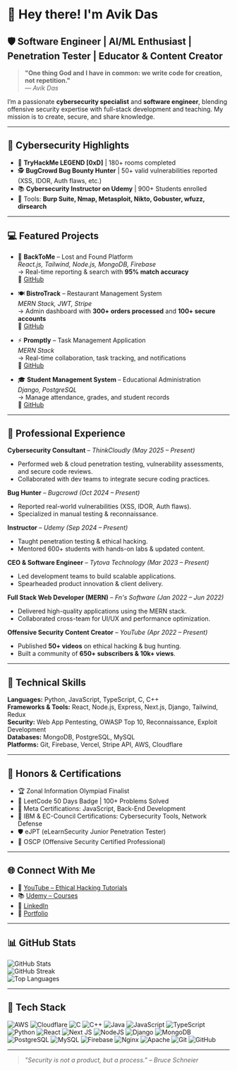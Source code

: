 # 👋 Hey there! I'm Avik Das

## 🛡️ Software Engineer | AI/ML Enthusiast | Penetration Tester |  Educator & Content Creator  

> **"One thing God and I have in common: we write code for creation, not repetition."**  
> — *Avik Das*

I’m a passionate **cybersecurity specialist** and **software engineer**, blending offensive security expertise with full-stack development and teaching. My mission is to create, secure, and share knowledge.

---

## 🔐 Cybersecurity Highlights

- 🧠 **TryHackMe LEGEND [0xD]** | 180+ rooms completed  
- 🕵️ **BugCrowd Bug Bounty Hunter** | 50+ valid vulnerabilities reported (XSS, IDOR, Auth flaws, etc.)  
- 📚 **Cybersecurity Instructor on Udemy** | 900+ Students enrolled  
- 🧪 Tools: **Burp Suite, Nmap, Metasploit, Nikto, Gobuster, wfuzz, dirsearch**

---

## 💻 Featured Projects

- 🧭 **BackToMe** – Lost and Found Platform  
  *React.js, Tailwind, Node.js, MongoDB, Firebase*  
  → Real-time reporting & search with **95% match accuracy**  
  🔗 [GitHub](https://github.com/DeveloperAvik/BackToMe)

- 🍽️ **BistroTrack** – Restaurant Management System  
  *MERN Stack, JWT, Stripe*  
  → Admin dashboard with **300+ orders processed** and **100+ secure accounts**  
  🔗 [GitHub](https://github.com/DeveloperAvik/BistroTrack)

- ⚡ **Promptly** – Task Management Application  
  *MERN Stack*  
  → Real-time collaboration, task tracking, and notifications  
  🔗 [GitHub](https://github.com/DeveloperAvik/Promptly)

- 🎓 **Student Management System** – Educational Administration  
  *Django, PostgreSQL*  
  → Manage attendance, grades, and student records  
  🔗 [GitHub](https://github.com/DeveloperAvik/StudentManagement)

---

## 💼 Professional Experience

**Cybersecurity Consultant** – *ThinkCloudly (May 2025 – Present)*  
- Performed web & cloud penetration testing, vulnerability assessments, and secure code reviews.  
- Collaborated with dev teams to integrate secure coding practices.  

**Bug Hunter** – *Bugcrowd (Oct 2024 – Present)*  
- Reported real-world vulnerabilities (XSS, IDOR, Auth flaws).  
- Specialized in manual testing & reconnaissance.  

**Instructor** – *Udemy (Sep 2024 – Present)*  
- Taught penetration testing & ethical hacking.  
- Mentored 600+ students with hands-on labs & updated content.  

**CEO & Software Engineer** – *Tytova Technology (Mar 2023 – Present)*  
- Led development teams to build scalable applications.  
- Spearheaded product innovation & client delivery.  

**Full Stack Web Developer (MERN)** – *Fn's Software (Jan 2022 – Jun 2022)*  
- Delivered high-quality applications using the MERN stack.  
- Collaborated cross-team for UI/UX and performance optimization.  

**Offensive Security Content Creator** – *YouTube (Apr 2022 – Present)*  
- Published **50+ videos** on ethical hacking & bug hunting.  
- Built a community of **650+ subscribers & 10k+ views**.  

---

## 🔧 Technical Skills

**Languages:** Python, JavaScript, TypeScript, C, C++  
**Frameworks & Tools:** React, Node.js, Express, Next.js, Django, Tailwind, Redux  
**Security:** Web App Pentesting, OWASP Top 10, Reconnaissance, Exploit Development  
**Databases:** MongoDB, PostgreSQL, MySQL  
**Platforms:** Git, Firebase, Vercel, Stripe API, AWS, Cloudflare  

---

## 🏅 Honors & Certifications

- 🏆 Zonal Information Olympiad Finalist  
- 🥇 LeetCode 50 Days Badge | 100+ Problems Solved  
- 📜 Meta Certifications: JavaScript, Back-End Development  
- 📘 IBM & EC-Council Certifications: Cybersecurity Tools, Network Defense  
- 🛡️ eJPT (eLearnSecurity Junior Penetration Tester)  
- 🔐 OSCP (Offensive Security Certified Professional)  

---

## 🌐 Connect With Me

- 🎥 [YouTube – Ethical Hacking Tutorials](https://www.youtube.com/@DreadSpecterOfficial)  
- 📚 [Udemy – Courses](https://www.udemy.com/user/avik-das-5/)  
- 🔗 [LinkedIn](https://www.linkedin.com/in/developeravik/)  
- 📂 [Portfolio](https://developeravik.xyz/)  

---

## 📊 GitHub Stats

![GitHub Stats](https://github-readme-stats.vercel.app/api?username=DeveloperAvik&theme=react&hide_border=false&include_all_commits=true&count_private=true)  
![GitHub Streak](https://github-readme-streak-stats.herokuapp.com/?user=DeveloperAvik&theme=react&hide_border=false)  
![Top Languages](https://github-readme-stats.vercel.app/api/top-langs/?username=DeveloperAvik&theme=react&hide_border=false&include_all_commits=true&count_private=true&layout=compact)  

---

## 🚀 Tech Stack

![AWS](https://img.shields.io/badge/AWS-%23FF9900.svg?style=for-the-badge&logo=amazon-aws&logoColor=white) 
![Cloudflare](https://img.shields.io/badge/Cloudflare-F38020?style=for-the-badge&logo=Cloudflare&logoColor=white) 
![C](https://img.shields.io/badge/c-%2300599C.svg?style=for-the-badge&logo=c&logoColor=white) 
![C++](https://img.shields.io/badge/c++-%2300599C.svg?style=for-the-badge&logo=c%2B%2B&logoColor=white) 
![Java](https://img.shields.io/badge/java-%23ED8B00.svg?style=for-the-badge&logo=openjdk&logoColor=white) 
![JavaScript](https://img.shields.io/badge/javascript-%23323330.svg?style=for-the-badge&logo=javascript&logoColor=%23F7DF1E) 
![TypeScript](https://img.shields.io/badge/typescript-%23007ACC.svg?style=for-the-badge&logo=typescript&logoColor=white) 
![Python](https://img.shields.io/badge/python-3670A0?style=for-the-badge&logo=python&logoColor=ffdd54) 
![React](https://img.shields.io/badge/react-%2320232a.svg?style=for-the-badge&logo=react&logoColor=%2361DAFB) 
![Next JS](https://img.shields.io/badge/Next-black?style=for-the-badge&logo=next.js&logoColor=white) 
![NodeJS](https://img.shields.io/badge/node.js-6DA55F?style=for-the-badge&logo=node.js&logoColor=white) 
![Django](https://img.shields.io/badge/django-%23092E20.svg?style=for-the-badge&logo=django&logoColor=white) 
![MongoDB](https://img.shields.io/badge/MongoDB-%234ea94b.svg?style=for-the-badge&logo=mongodb&logoColor=white) 
![PostgreSQL](https://img.shields.io/badge/postgresql-%23336791.svg?style=for-the-badge&logo=postgresql&logoColor=white) 
![MySQL](https://img.shields.io/badge/mysql-4479A1.svg?style=for-the-badge&logo=mysql&logoColor=white) 
![Firebase](https://img.shields.io/badge/firebase-a08021?style=for-the-badge&logo=firebase&logoColor=ffcd34) 
![Nginx](https://img.shields.io/badge/nginx-%23009639.svg?style=for-the-badge&logo=nginx&logoColor=white) 
![Apache](https://img.shields.io/badge/apache-%23D42029.svg?style=for-the-badge&logo=apache&logoColor=white) 
![Git](https://img.shields.io/badge/git-%23F05033.svg?style=for-the-badge&logo=git&logoColor=white) 
![GitHub](https://img.shields.io/badge/github-%23121011.svg?style=for-the-badge&logo=github&logoColor=white) 

---

> *"Security is not a product, but a process." – Bruce Schneier*  

